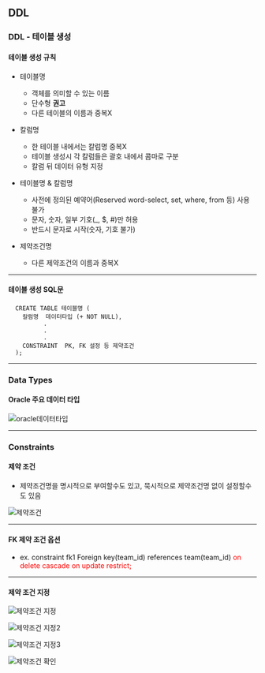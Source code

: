 ## DDL
### DDL - 테이블 생성
#### 테이블 생성 규칙
- 테이블명
  - 객체를 의미할 수 있는 이름
  - 단수형 **권고**
  - 다른 테이블의 이름과 중복X

- 칼럼명
  - 한 테이블 내에서는 칼럼명 중복X
  - 테이블 생성시 각 칼럼들은 괄호 내에서 콤마로 구분
  - 칼럼 뒤 데이터 유형 지정
 
- 테이블명 & 칼럼명
  - 사전에 정의된 예약어(Reserved word-select, set, where, from 등) 사용 불가
  - 문자, 숫자, 일부 기호(_, $, #)만 허용
  - 반드시 문자로 시작(숫자, 기호 불가)

- 제약조건명
  - 다른 제약조건의 이름과 중복X


---

#### 테이블 생성 SQL문
```
  CREATE TABLE 테이블명 (
    칼럼명  데이터타입 (+ NOT NULL),
          .
          .
          .
    CONSTRAINT  PK, FK 설정 등 제약조건
  );
```


---

### Data Types
#### Oracle 주요 데이터 타입

![oracle데이터타입](https://github.com/silverywaves/IT_ACADEMY/assets/155939946/1bbcb0c3-6a6a-4c2d-82ac-ff531823d03b)



---

### Constraints
#### 제약 조건
- 제약조건명을 명시적으로 부여할수도 있고, 묵시적으로 제약조건명 없이 설정할수도 있음

![제약조건](https://github.com/silverywaves/IT_ACADEMY/assets/155939946/043cb497-173f-4b6a-b09e-b4ee1b8f5393)


---

#### FK 제약 조건 옵션
- ex. constraint fk1 Foreign key(team_id) references team(team_id)
      <span style="color:red">on delete cascade on update restrict;</span>

---

#### 제약 조건 지정

![제약조건 지정](https://github.com/silverywaves/IT_ACADEMY/assets/155939946/05724acf-6467-407b-b098-d8526d689b70)

![제약조건 지정2](https://github.com/silverywaves/IT_ACADEMY/assets/155939946/5e2b8912-5239-4bd7-bb80-bac6a33f0bcb)

![제약조건 지정3](https://github.com/silverywaves/IT_ACADEMY/assets/155939946/e1085a2b-a8dc-4e77-ae90-a8798abbc4d6)

![제약조건 확인](https://github.com/silverywaves/IT_ACADEMY/assets/155939946/73c89d4a-6f07-413b-b7aa-e7b05fe1602c)


